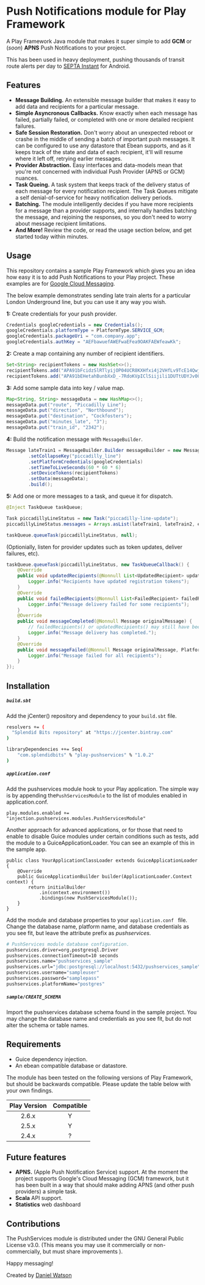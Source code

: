 # Push Notifications module for Play Framework

A Play Framework Java module that makes it super simple to add **GCM** or (*soon*) **APNS** Push Notifications to your project. 

This has been used in heavy deployment, pushing thousands of transit route alerts per day to [SEPTA Instant](https://splendidbits.co/septainstant) for Android.



## Features

* **Message Building.** An extensible message builder that makes it easy to add data and recipients for a particular message.
* **Simple Asyncronous Callbacks.** Know exactly when each message has failed, partially failed, or completed with one or more detailed recipient failures.
* **Safe Session Restoration.** Don't worry about an unexpected reboot or crashe in the middle of sending a batch of important push messages. It can be configured to use any datastore that Ebean supports, and as it keeps track of the state and data of each recipient, it'll will resume where it left off, retrying earlier messages.
* **Provider Abstraction.** Easy interfaces and data-models mean that you're not concerned with individual Push Provider (APNS or GCM) nuances.
* **Task Queing.** A task system that keeps track of the delivery status of each message for every notification recipient. The Task Queues mitigate a self denial-of-service for heavy notification delivery periods. 
* **Batching.** The module intelligently decides if you have more recipients for a message than a provider supports, and internally handles batching the message, and rejoining the responses, so you don't need to worry about message recipient limitations.
* **And More!** Review the code, or read the usage section below, and get started today within minutes.




## Usage

This repository contains a sample Play Framework which gives you an idea how easy it is to add Push Notifications to your Play project. These examples are for [Google Cloud Messaging](https://firebase.google.com/docs/cloud-messaging/).

The below example demonstrates sending late train alerts for a particular London Underground line, but you can use it any way you wish. 



**1:** Create credentials for your push provider. 

```java
Credentials googleCredentials = new Credentials();
googleCredentials.platformType = PlatformType.SERVICE_GCM;
googleCredentials.packageUri = "com.company.app";
googleCredentials.authKey = "AEFbawuefAWEFwaEFea9OAKFAEWfeawKk";
```

**2:** Create a map containing any number of recipient identifiers.

```java
Set<String> recipientTokens = new HashSet<>();
recipientTokens.add("APA91bFcidzSlRTlyijOP04UCR8KXHfxi4j2VHfLv9TcE14QwjckJ3qB4gm69zbCjRygt..");
recipientTokens.add("APA91bEHetahBunbXxD_-7RdoKVpIClSiijili1DUTtUDYJv00rBLTBf0nDsO4fEl1FUR..");
```

**3:** Add some sample data into key / value map.
```java
Map<String, String> messageData = new HashMap<>();
messageData.put("route", "Piccadilly Line");
messageData.put("direction", "Northbound");
messageData.put("destination", "Cockfosters");
messageData.put("minutes_late", "3");
messageData.put("train_id", "2342");
```

**4:** Build the notification message with `MessageBuilder`.
```java
Message lateTrain1 = MessageBuilder.Builder messageBuilder = new MessageBuilder.Builder()
        .setCollapseKey("piccadilly_line")
        .setPlatformCredentials(googleCredentials)
        .setTimeToLiveSeconds(60 * 60 * 6)
        .setDeviceTokens(recipientTokens)
        .setData(messageData);
        .build();
```

**5:** Add one or more messages to a task, and queue it for dispatch.
```java
@Inject TaskQueue taskQueue;

Task piccadillyLineStatus = new Task("piccadilly-line-update");
piccadillyLineStatus.messages = Arrays.asList(lateTrain1, lateTrain2, etc);

taskQueue.queueTask(piccadillyLineStatus, null);
```


(Optionially, listen for provider updates such as token updates, deliver failures, etc).

```java
taskQueue.queueTask(piccadillyLineStatus, new TaskQueueCallback() {
	@Override
	public void updatedRecipients(@Nonnull List<UpdatedRecipient> updatedRegistrations) {
		Logger.info("Recipients have updated registration tokens");
	}
	@Override
	public void failedRecipients(@Nonnull List<FailedRecipient> failedRecipients) {
		Logger.info("Message delivery failed for some recipients");
	}
	@Override
	public void messageCompleted(@Nonnull Message originalMessage) {
		// failedRecipients() or updatedRecipients() may still have been invoked. 
		Logger.info("Message delivery has completed.");
	}
	@Override
	public void messageFailed(@Nonnull Message originalMessage, PlatformFailure failure) {
		Logger.info("Message failed for all recipients");
	}
});
```



## Installation

##### `build.sbt`

Add the jCenter() repository and dependency to your `build.sbt` file.

```bash
resolvers += (
  "Splendid Bits repository" at "https://jcenter.bintray.com"
)

libraryDependencies ++= Seq(
    "com.splendidbits" % "play-pushservices" % "1.0.2"
)
```



##### `application.conf`

Add the pushservices module hook to your Play application.  The simple way is by appending the`PushServicesModule` to the list of modules enabled in application.conf.

```
play.modules.enabled += "injection.pushservices.modules.PushServicesModule"
```

Another approach for advanced applications, or for those that need to enable to disable Guice modules under certain conditions such as tests, add the module to a GuiceApplicationLoader. You can see an example of this in the sample app.

```
public class YourApplicationClassLoader extends GuiceApplicationLoader {
    @Override
    public GuiceApplicationBuilder builder(ApplicationLoader.Context context) {
        return initialBuilder
        	.in(context.environment())
        	.bindings(new PushServicesModule());
    }
}
```

Add the module and database properties to your `application.conf ` file. Change the database name, platform name, and database credentials as you see fit, but leave the attribute prefix as *pushservices*.

```bash
# PushServices module database configuration.
pushservices.driver=org.postgresql.Driver
pushservices.connectionTimeout=10 seconds
pushservices.name="pushservices_sample"
pushservices.url="jdbc:postgresql://localhost:5432/pushservices_sample"
pushservices.username="sampleuser"
pushservices.password="samplepass"
pushservices.platformName="postgres"
```



##### `sample/CREATE_SCHEMA` 

Import the pushservices database schema found in the sample project. You may change the database name and credentials as you see fit, but do not alter the schema or table names. 



## Requirements

* Guice dependency injection.
* An ebean compatible database or datastore.

The module has been tested on the following versions of Play Framework, but should be backwards compatible. Please update  the table below with your own findings.

| Play Version | Compatible |
| :----------: | :--------: |
|    2.6.x     |     Y      |
|    2.5.x     |     Y      |
|    2.4.x     |     ?      |



## Future features

* **APNS.** (Apple Push Notification Service) support. At the moment the project supports Google's Cloud Messaging (GCM) framework, but it has been built in a way that should make adding APNS (and other push providers) a simple task.
* **Scala** API support.
* **Statistics** web dashboard




## Contributions

The PushServices module is distributed under the GNU General Public License v3.0. (This means you may use it commercially or non-commercially, but must share improvements ).



Happy messaging!

Created by [Daniel Watson](https:/twitter.com/iamprobabllost)

